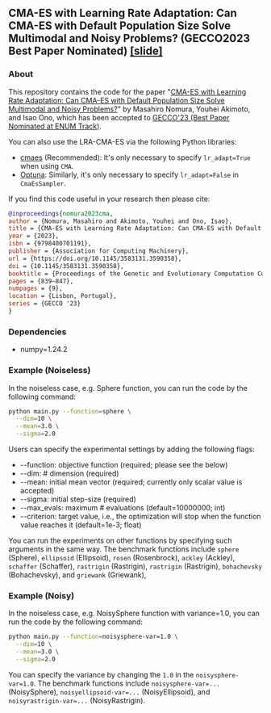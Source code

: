 ## CMA-ES with Learning Rate Adaptation: Can CMA-ES with Default Population Size Solve Multimodal and Noisy Problems? (GECCO2023 Best Paper Nominated) [[slide]](gecco2023-slide.pdf)

### About
This repository contains the code for the paper
"[CMA-ES with Learning Rate Adaptation: Can CMA-ES with Default Population Size Solve Multimodal and Noisy Problems?](https://arxiv.org/abs/2304.03473)"
by Masahiro Nomura, Youhei Akimoto, and Isao Ono, which has been accepted to [GECCO'23 (Best Paper Nominated at ENUM Track)](https://gecco-2023.sigevo.org/HomePage).

You can also use the LRA-CMA-ES via the following Python libraries:
* [cmaes](https://github.com/CyberAgentAILab/cmaes) (Recommended): It's only necessary to specify `lr_adapt=True` when using `CMA`.
* [Optuna](https://optuna.readthedocs.io/en/stable/reference/samplers/generated/optuna.samplers.CmaEsSampler.html): Similarly, it's only necessary to specify `lr_adapt=False` in `CmaEsSampler`.

If you find this code useful in your research then please cite:

```bibtex
@inproceedings{nomura2023cma,
author = {Nomura, Masahiro and Akimoto, Youhei and Ono, Isao},
title = {CMA-ES with Learning Rate Adaptation: Can CMA-ES with Default Population Size Solve Multimodal and Noisy Problems?},
year = {2023},
isbn = {9798400701191},
publisher = {Association for Computing Machinery},
url = {https://doi.org/10.1145/3583131.3590358},
doi = {10.1145/3583131.3590358},
booktitle = {Proceedings of the Genetic and Evolutionary Computation Conference},
pages = {839–847},
numpages = {9},
location = {Lisbon, Portugal},
series = {GECCO '23}
}
```

### Dependencies
* numpy=1.24.2


### Example (Noiseless)
In the noiseless case, e.g. Sphere function, you can run the code by the following command:
```bash
python main.py --function=sphere \
  --dim=10 \
  --mean=3.0 \
  --sigma=2.0
```
Users can specify the experimental settings by adding the following flags:
* --function: objective function (required; please see the below)
* --dim: # dimension (required)
* --mean: initial mean vector (required; currently only scalar value is accepted)
* --sigma: initial step-size (required)
* --max_evals: maximum # evaluations (default=10000000; int)
* --criterion: target value, i.e., the optimization will stop when the function value reaches it (default=1e-3; float)

You can run the experiments on other functions by specifying such arguments in the same way.
The benchmark functions include
`sphere` (Sphere), `ellipsoid` (Ellipsoid), `rosen` (Rosenbrock),
`ackley` (Ackley), `schaffer` (Schaffer), `rastrigin` (Rastrigin), 
`rastrigin` (Rastrigin), `bohachevsky` (Bohachevsky), and `griewank` (Griewank),


### Example (Noisy)
In the noiseless case, e.g. NoisySphere function with variance=1.0, you can run the code by the following command:

```bash
python main.py --function=noisysphere-var=1.0 \
  --dim=10 \
  --mean=3.0 \
  --sigma=2.0
```
You can specify the variance by changing the `1.0` in the `noisysphere-var=1.0`.
The benchmark functions include
`noisysphere-var=...` (NoisySphere), `noisyellipsoid-var=...` (NoisyEllipsoid), and `noisyrastrigin-var=...` (NoisyRastrigin).
